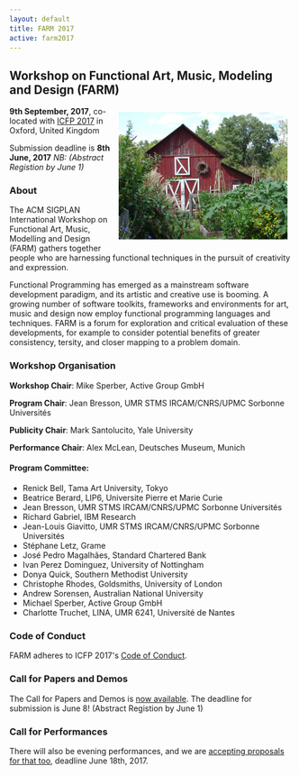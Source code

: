 ```yaml
---
layout: default
title: FARM 2017
active: farm2017
---
```


## Workshop on Functional Art, Music, Modeling and Design (FARM)

<img src="/files/farm-lambda-small.jpg" style="float: right; margin: 10px;" />

**9th September, 2017**, co-located with
[ICFP 2017](http://icfp17.sigplan.org/home) in Oxford, United Kingdom

Submission deadline is **8th June, 2017** _NB: (Abstract Registion by June 1)_

### About

The ACM SIGPLAN International Workshop on Functional Art, Music,
Modelling and Design (FARM) gathers together people who are harnessing
functional techniques in the pursuit of creativity and expression.

Functional Programming has emerged as a mainstream software
development paradigm, and its artistic and creative use is booming. A
growing number of software toolkits, frameworks and environments for
art, music and design now employ functional programming languages and
techniques. FARM is a forum for exploration and critical evaluation of
these developments, for example to consider potential benefits of
greater consistency, tersity, and closer mapping to a problem domain.

### Workshop Organisation

**Workshop Chair**: Mike Sperber, Active Group GmbH

**Program Chair**: Jean Bresson, UMR STMS IRCAM/CNRS/UPMC Sorbonne Universités

**Publicity Chair**: Mark Santolucito, Yale University

**Performance Chair**: Alex McLean, Deutsches Museum, Munich

#### Program Committee:
* Renick Bell, Tama Art University, Tokyo
* Beatrice Berard,	LIP6, Universite Pierre et Marie Curie
* Jean Bresson,		UMR STMS IRCAM/CNRS/UPMC Sorbonne Universités
* Richard Gabriel,	IBM Research
* Jean-Louis Giavitto,	UMR STMS IRCAM/CNRS/UPMC Sorbonne Universités
* Stéphane Letz,		Grame
* José Pedro Magalhães,	Standard Chartered Bank
* Ivan Perez Dominguez,	University of Nottingham
* Donya Quick, 	Southern Methodist University
* Christophe Rhodes,	Goldsmiths, University of London
* Andrew Sorensen,		Australian National University
* Michael Sperber,		Active Group GmbH
* Charlotte Truchet,	LINA, UMR 6241, Université de Nantes

### Code of Conduct

FARM adheres to ICFP 2017's
[Code of Conduct](http://icfp17.sigplan.org/attending/code-of-conduct).

### Call for Papers and Demos

The Call for Papers and Demos is [now available](cfp.html).
The deadline for submission is June 8! (Abstract Registion by June 1)

### Call for Performances

There will also be evening performances, and we are [accepting proposals for that too](http://functional-art.org/2017/call-for-performances.html), deadline June 18th, 2017.
